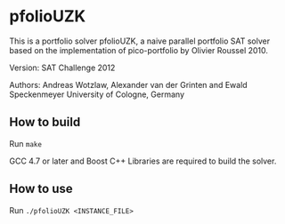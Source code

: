 pfolioUZK
===

This is a portfolio solver pfolioUZK, a naive parallel portfolio SAT solver
based on the implementation of pico-portfolio by Olivier Roussel 2010.

Version: SAT Challenge 2012

Authors: Andreas Wotzlaw, Alexander van der Grinten and Ewald Speckenmeyer
University of Cologne, Germany

## How to build

Run `make`	
	
GCC 4.7 or later and Boost C++ Libraries are required to build the solver.

## How to use

Run `./pfolioUZK <INSTANCE_FILE>`

